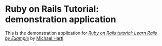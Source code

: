 # Ruby on Rails Tutorial: demonstration application

This is the demonstration application for [*Ruby on Rails tutorial: Learn Rails by Example*](http://railstutorial.org)
by [Michael Hartl](http://michaelhartl.com).